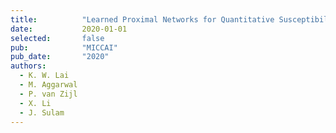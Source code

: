 ```yaml
---
title:          "Learned Proximal Networks for Quantitative Susceptibility Mapping."
date:           2020-01-01
selected:       false
pub:            "MICCAI"
pub_date:       "2020"
authors:
  - K. W. Lai
  - M. Aggarwal
  - P. van Zijl
  - X. Li
  - J. Sulam
---
```

